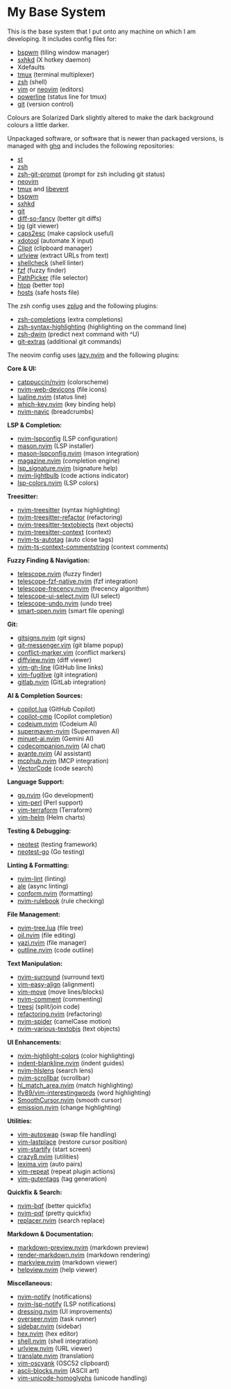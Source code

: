 # My Base System

This is the base system that I put onto any machine on which I am developing.
It includes config files for:

- [bspwm](https://github.com/baskerville/bspwm) (tiling window manager)
- [sxhkd](https://github.com/baskerville/sxhkd) (X hotkey daemon)
- Xdefaults
- [tmux](https://tmux.github.io/) (terminal multiplexer)
- [zsh](http://www.zsh.org/) (shell)
- [vim](http://www.vim.org/) or [neovim](https://github.com/neovim/neovim)
  (editors)
- [powerline](https://github.com/powerline/powerline) (status line for tmux)
- [git](http://www.git-scm.com/) (version control)

Colours are Solarized Dark slightly altered to make the dark background colours
a little darker.

Unpackaged software, or software that is newer than packaged versions, is
managed with [ghq](https://github.com/motemen/ghq) and includes the following
repositories:

- [st](http://git.suckless.org/st/)
- [zsh](git://zsh.git.sf.net/gitroot/zsh/zsh)
- [zsh-git-prompt](https://github.com/olivierverdier/zsh-git-prompt) (prompt for
  zsh including git status)
- [neovim](https://github.com/neovim/neovim)
- [tmux](https://github.com/tmux/tmux) and
  [libevent](https://github.com/libevent/libevent)
- [bspwm](https://github.com/baskerville/bspwm)
- [sxhkd](https://github.com/baskerville/sxhkd)
- [git](https://github.com/git/git)
- [diff-so-fancy](https://github.com/so-fancy/diff-so-fancy) (better git diffs)
- [tig](https://github.com/jonas/tig) (git viewer)
- [caps2esc](https://github.com/oblitum/caps2esc) (make capslock useful)
- [xdotool](https://github.com/jordansissel/xdotool) (automate X input)
- [Clipit](https://github.com/shantzu/ClipIt) (clipboard manager)
- [urlview](https://github.com/sigpipe/urlview) (extract URLs from text)
- [shellcheck](https://github.com/koalaman/shellcheck) (shell linter)
- [fzf](https://github.com/junegunn/fzf) (fuzzy finder)
- [PathPicker](https://github.com/facebook/PathPicker) (file selector)
- [htop](https://github.com/hishamhm/htop) (better top)
- [hosts](https://github.com/StevenBlack/hosts) (safe hosts file)

The zsh config uses [zplug](https://github.com/b4b4r07/zplug) and the following
plugins:

- [zsh-completions](https://github.com/zsh-users/zsh-completions) (extra
  completions)
- [zsh-syntax-highlighting](https://github.com/zsh-users/zsh-syntax-highlighting)
  (highlighting on the command line)
- [zsh-dwim](https://github.com/oknowton/zsh-dwim) (predict next command with
  ^U)
- [git-extras](https://github.com/tj/git-extras) (additional git commands)

The neovim config uses [lazy.nvim](https://github.com/folke/lazy.nvim) and the
following plugins:

**Core & UI:**
- [catppuccin/nvim](https://github.com/catppuccin/nvim) (colorscheme)
- [nvim-web-devicons](https://github.com/nvim-tree/nvim-web-devicons) (file icons)
- [lualine.nvim](https://github.com/nvim-lualine/lualine.nvim) (status line)
- [which-key.nvim](https://github.com/folke/which-key.nvim) (key binding help)
- [nvim-navic](https://github.com/SmiteshP/nvim-navic) (breadcrumbs)

**LSP & Completion:**
- [nvim-lspconfig](https://github.com/neovim/nvim-lspconfig) (LSP configuration)
- [mason.nvim](https://github.com/williamboman/mason.nvim) (LSP installer)
- [mason-lspconfig.nvim](https://github.com/williamboman/mason-lspconfig.nvim) (mason integration)
- [magazine.nvim](https://github.com/iguanacucumber/magazine.nvim) (completion engine)
- [lsp_signature.nvim](https://github.com/ray-x/lsp_signature.nvim) (signature help)
- [nvim-lightbulb](https://github.com/kosayoda/nvim-lightbulb) (code actions indicator)
- [lsp-colors.nvim](https://github.com/folke/lsp-colors.nvim) (LSP colors)

**Treesitter:**
- [nvim-treesitter](https://github.com/nvim-treesitter/nvim-treesitter) (syntax highlighting)
- [nvim-treesitter-refactor](https://github.com/nvim-treesitter/nvim-treesitter-refactor) (refactoring)
- [nvim-treesitter-textobjects](https://github.com/nvim-treesitter/nvim-treesitter-textobjects) (text objects)
- [nvim-treesitter-context](https://github.com/nvim-treesitter/nvim-treesitter-context) (context)
- [nvim-ts-autotag](https://github.com/windwp/nvim-ts-autotag) (auto close tags)
- [nvim-ts-context-commentstring](https://github.com/JoosepAlviste/nvim-ts-context-commentstring) (context comments)

**Fuzzy Finding & Navigation:**
- [telescope.nvim](https://github.com/nvim-telescope/telescope.nvim) (fuzzy finder)
- [telescope-fzf-native.nvim](https://github.com/nvim-telescope/telescope-fzf-native.nvim) (fzf integration)
- [telescope-frecency.nvim](https://github.com/nvim-telescope/telescope-frecency.nvim) (frecency algorithm)
- [telescope-ui-select.nvim](https://github.com/nvim-telescope/telescope-ui-select.nvim) (UI select)
- [telescope-undo.nvim](https://github.com/debugloop/telescope-undo.nvim) (undo tree)
- [smart-open.nvim](https://github.com/danielfalk/smart-open.nvim) (smart file opening)

**Git:**
- [gitsigns.nvim](https://github.com/lewis6991/gitsigns.nvim) (git signs)
- [git-messenger.vim](https://github.com/rhysd/git-messenger.vim) (git blame popup)
- [conflict-marker.vim](https://github.com/rhysd/conflict-marker.vim) (conflict markers)
- [diffview.nvim](https://github.com/sindrets/diffview.nvim) (diff viewer)
- [vim-gh-line](https://github.com/ruanyl/vim-gh-line) (GitHub line links)
- [vim-fugitive](https://github.com/tpope/vim-fugitive) (git integration)
- [gitlab.nvim](https://github.com/harrisoncramer/gitlab.nvim) (GitLab integration)

**AI & Completion Sources:**
- [copilot.lua](https://github.com/zbirenbaum/copilot.lua) (GitHub Copilot)
- [copilot-cmp](https://github.com/zbirenbaum/copilot-cmp) (Copilot completion)
- [codeium.nvim](https://github.com/Exafunction/codeium.nvim) (Codeium AI)
- [supermaven-nvim](https://github.com/supermaven-inc/supermaven-nvim) (Supermaven AI)
- [minuet-ai.nvim](https://github.com/milanglacier/minuet-ai.nvim) (Gemini AI)
- [codecompanion.nvim](https://github.com/olimorris/codecompanion.nvim) (AI chat)
- [avante.nvim](https://github.com/yetone/avante.nvim) (AI assistant)
- [mcphub.nvim](https://github.com/ravitemer/mcphub.nvim) (MCP integration)
- [VectorCode](https://github.com/Davidyz/VectorCode) (code search)

**Language Support:**
- [go.nvim](https://github.com/ray-x/go.nvim) (Go development)
- [vim-perl](https://github.com/vim-perl/vim-perl) (Perl support)
- [vim-terraform](https://github.com/hashivim/vim-terraform) (Terraform)
- [vim-helm](https://github.com/towolf/vim-helm) (Helm charts)

**Testing & Debugging:**
- [neotest](https://github.com/nvim-neotest/neotest) (testing framework)
- [neotest-go](https://github.com/nvim-neotest/neotest-go) (Go testing)

**Linting & Formatting:**
- [nvim-lint](https://github.com/mfussenegger/nvim-lint) (linting)
- [ale](https://github.com/dense-analysis/ale) (async linting)
- [conform.nvim](https://github.com/stevearc/conform.nvim) (formatting)
- [nvim-rulebook](https://github.com/chrisgrieser/nvim-rulebook) (rule checking)

**File Management:**
- [nvim-tree.lua](https://github.com/nvim-tree/nvim-tree.lua) (file tree)
- [oil.nvim](https://github.com/stevearc/oil.nvim) (file editing)
- [yazi.nvim](https://github.com/mikavilpas/yazi.nvim) (file manager)
- [outline.nvim](https://github.com/hedyhli/outline.nvim) (code outline)

**Text Manipulation:**
- [nvim-surround](https://github.com/kylechui/nvim-surround) (surround text)
- [vim-easy-align](https://github.com/junegunn/vim-easy-align) (alignment)
- [vim-move](https://github.com/matze/vim-move) (move lines/blocks)
- [nvim-comment](https://github.com/terrortylor/nvim-comment) (commenting)
- [treesj](https://github.com/Wansmer/treesj) (split/join code)
- [refactoring.nvim](https://github.com/ThePrimeagen/refactoring.nvim) (refactoring)
- [nvim-spider](https://github.com/chrisgrieser/nvim-spider) (camelCase motion)
- [nvim-various-textobjs](https://github.com/chrisgrieser/nvim-various-textobjs) (text objects)

**UI Enhancements:**
- [nvim-highlight-colors](https://github.com/brenoprata10/nvim-highlight-colors) (color highlighting)
- [indent-blankline.nvim](https://github.com/lukas-reineke/indent-blankline.nvim) (indent guides)
- [nvim-hlslens](https://github.com/kevinhwang91/nvim-hlslens) (search lens)
- [nvim-scrollbar](https://github.com/petertriho/nvim-scrollbar) (scrollbar)
- [hl_match_area.nvim](https://github.com/rareitems/hl_match_area.nvim) (match highlighting)
- [lfv89/vim-interestingwords](https://github.com/lfv89/vim-interestingwords) (word highlighting)
- [SmoothCursor.nvim](https://github.com/gen740/SmoothCursor.nvim) (smooth cursor)
- [emission.nvim](https://github.com/aileot/emission.nvim) (change highlighting)

**Utilities:**
- [vim-autoswap](https://github.com/gioele/vim-autoswap) (swap file handling)
- [vim-lastplace](https://github.com/farmergreg/vim-lastplace) (restore cursor position)
- [vim-startify](https://github.com/mhinz/vim-startify) (start screen)
- [crazy8.nvim](https://github.com/zsugabubus/crazy8.nvim) (utilities)
- [lexima.vim](https://github.com/cohama/lexima.vim) (auto pairs)
- [vim-repeat](https://github.com/tpope/vim-repeat) (repeat plugin actions)
- [vim-gutentags](https://github.com/ludovicchabant/vim-gutentags) (tag generation)

**Quickfix & Search:**
- [nvim-bqf](https://github.com/kevinhwang91/nvim-bqf) (better quickfix)
- [nvim-pqf](https://github.com/yorickpeterse/nvim-pqf) (pretty quickfix)
- [replacer.nvim](https://github.com/gabrielpoca/replacer.nvim) (search replace)

**Markdown & Documentation:**
- [markdown-preview.nvim](https://github.com/iamcco/markdown-preview.nvim) (markdown preview)
- [render-markdown.nvim](https://github.com/MeanderingProgrammer/render-markdown.nvim) (markdown rendering)
- [markview.nvim](https://github.com/OXY2DEV/markview.nvim) (markdown viewer)
- [helpview.nvim](https://github.com/OXY2DEV/helpview.nvim) (help viewer)

**Miscellaneous:**
- [nvim-notify](https://github.com/rcarriga/nvim-notify) (notifications)
- [nvim-lsp-notify](https://github.com/mrded/nvim-lsp-notify) (LSP notifications)
- [dressing.nvim](https://github.com/stevearc/dressing.nvim) (UI improvements)
- [overseer.nvim](https://github.com/stevearc/overseer.nvim) (task runner)
- [sidebar.nvim](https://github.com/sidebar-nvim/sidebar.nvim) (sidebar)
- [hex.nvim](https://github.com/RaafatTurki/hex.nvim) (hex editor)
- [shell.nvim](https://github.com/siadat/shell.nvim) (shell integration)
- [urlview.nvim](https://github.com/axieax/urlview.nvim) (URL viewer)
- [translate.nvim](https://github.com/uga-rosa/translate.nvim) (translation)
- [vim-oscyank](https://github.com/ojroques/vim-oscyank) (OSC52 clipboard)
- [ascii-blocks.nvim](https://github.com/superhawk610/ascii-blocks.nvim) (ASCII art)
- [vim-unicode-homoglyphs](https://github.com/Konfekt/vim-unicode-homoglyphs) (unicode handling)
